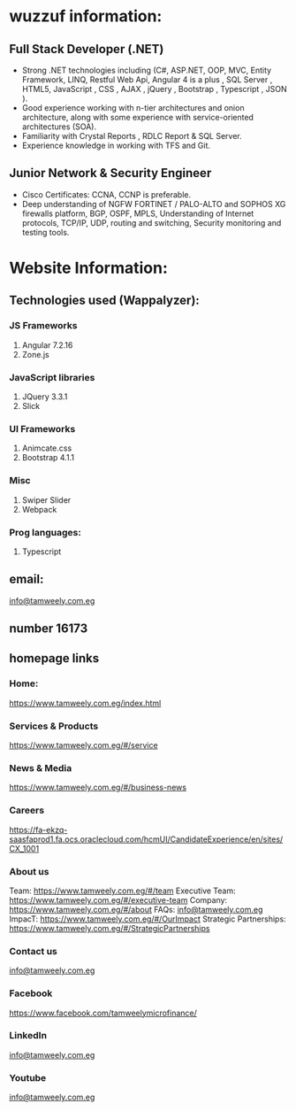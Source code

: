 # wuzzuf information:
## Full Stack Developer (.NET)
- Strong .NET technologies including (C#, ASP.NET, OOP, MVC, Entity Framework, LINQ, Restful Web Api, Angular 4 is a plus , SQL Server , HTML5, JavaScript , CSS , AJAX , jQuery , Bootstrap , Typescript , JSON ).
- Good experience working with n-tier architectures and onion architecture, along with some experience with service-oriented architectures (SOA).
- Familiarity with Crystal Reports , RDLC Report & SQL Server.
- Experience knowledge in working with TFS and Git.

## Junior Network & Security Engineer
- Cisco Certificates: CCNA, CCNP is preferable.
- Deep understanding of NGFW FORTINET / PALO-ALTO and SOPHOS XG firewalls platform,
BGP, OSPF, MPLS,
Understanding of Internet protocols, TCP/IP, UDP, routing and switching, Security monitoring and testing tools.

# Website Information:
## Technologies used (Wappalyzer):
### JS Frameworks
1. Angular 7.2.16
2. Zone.js
### JavaScript libraries
1. JQuery 3.3.1
2. Slick
### UI Frameworks
1. Animcate.css
2. Bootstrap 4.1.1
### Misc
1. Swiper Slider
2. Webpack
### Prog languages:
1. Typescript

## email:
info@tamweely.com.eg

## number 16173

## homepage links
### Home:
https://www.tamweely.com.eg/index.html

### Services & Products
https://www.tamweely.com.eg/#/service

### News & Media
https://www.tamweely.com.eg/#/business-news

### Careers
https://fa-ekzq-saasfaprod1.fa.ocs.oraclecloud.com/hcmUI/CandidateExperience/en/sites/CX_1001

### About us
Team: https://www.tamweely.com.eg/#/team
Executive Team: https://www.tamweely.com.eg/#/executive-team
Company: https://www.tamweely.com.eg/#/about
FAQs: info@tamweely.com.eg
ImpacT: https://www.tamweely.com.eg/#/OurImpact
Strategic Partnerships: https://www.tamweely.com.eg/#/StrategicPartnerships

### Contact us
info@tamweely.com.eg


### Facebook
https://www.facebook.com/tamweelymicrofinance/

### LinkedIn
info@tamweely.com.eg

### Youtube
info@tamweely.com.eg